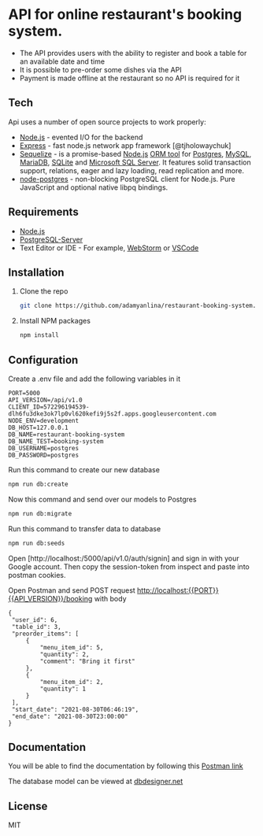 # API for online restaurant's booking system.

- The API provides users with the ability to register and book a table for an available date and time
- It is possible to pre-order some dishes via the API
- Payment is made offline at the restaurant so no API is required for it 

## Tech

Api uses a number of open source projects to work properly:

- [Node.js](https://nodejs.org/) - evented I/O for the backend
- [Express](https://expressjs.com/) - fast node.js network app framework [@tjholowaychuk]
- [Sequelize](https://sequelize.org/) - is a promise-based [Node.js](https://nodejs.org/en/about/) [ORM tool](https://en.wikipedia.org/wiki/Object-relational_mapping) for [Postgres](https://en.wikipedia.org/wiki/PostgreSQL), [MySQL](https://en.wikipedia.org/wiki/MySQL), [MariaDB](https://en.wikipedia.org/wiki/MariaDB), [SQLite](https://en.wikipedia.org/wiki/SQLite) and [Microsoft SQL Server](https://en.wikipedia.org/wiki/Microsoft_SQL_Server). It features solid transaction support, relations, eager and lazy loading, read replication and more.
- [node-postgres](https://www.npmjs.com/package/pg) - non-blocking PostgreSQL client for Node.js. Pure JavaScript and optional native libpq bindings.

## Requirements

- [Node.js](https://nodejs.org/)
- [PostgreSQL-Server](https://www.postgresql.org/)
- Text Editor or IDE - For example, [WebStorm](https://www.jetbrains.com/webstorm/) or [VSCode](https://code.visualstudio.com/)

## Installation

1. Clone the repo
   ```sh
   git clone https://github.com/adamyanlina/restaurant-booking-system.git
   ```
2. Install NPM packages
   ```sh
   npm install
   ```

## Configuration

Create a .env file and add the following variables in it 
   ```shell
   PORT=5000
   API_VERSION=/api/v1.0
   CLIENT_ID=572296194539-dlh6fu3dke3ok7lp0vl620kefi9j5s2f.apps.googleusercontent.com
   NODE_ENV=development
   DB_HOST=127.0.0.1
   DB_NAME=restaurant-booking-system
   DB_NAME_TEST=booking-system
   DB_USERNAME=postgres
   DB_PASSWORD=postgres
   ```
Run this command to create our new database
   ```sh
   npm run db:create
   ```
Now this command and send over our models to Postgres
   ```sh
   npm run db:migrate
   ```
Run this command to transfer data to database
   ```sh
   npm run db:seeds
   ```

Open [http://localhost:/5000/api/v1.0/auth/signin] and sign in with your Google account.
Then copy the session-token from inspect and paste into postman cookies.

Open Postman and send POST request
[http://localhost:{{PORT}}{{API_VERSION}}/booking](http://localhost:{{PORT}}{{API_VERSION}}/booking)
with body 
   ```shell
   {
    "user_id": 6,
    "table_id": 3,
    "preorder_items": [
        { 
            "menu_item_id": 5,
            "quantity": 2,
            "comment": "Bring it first"
        },
        { 
            "menu_item_id": 2,
            "quantity": 1
        }
    ],
    "start_date": "2021-08-30T06:46:19",
    "end_date": "2021-08-30T23:00:00"
}
   ```

## Documentation

You will be able to find the documentation by following this [Postman link](https://documenter.getpostman.com/view/#)

The database model can be viewed at [dbdesigner.net](https://dbdesigner.page.link/chUDgevi7u5ryDRp8)

## License

MIT